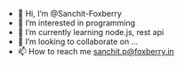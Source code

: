 - 👋 Hi, I’m @Sanchit-Foxberry
- 👀 I’m interested in programming
- 🌱 I’m currently learning node.js, rest api
- 💞️ I’m looking to collaborate on ...
- 📫 How to reach me sanchit.p@foxberry.in

<!---
Sanchit-Foxberry/Sanchit-Foxberry is a ✨ special ✨ repository because its `README.md` (this file) appears on your GitHub profile.
You can click the Preview link to take a look at your changes.
--->
